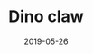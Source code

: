 ---
title: Dino claw
date: '2019-05-26'
thumb_image: images/mar-4yo/4-mar-dino-claw.jpg
thumb_image_alt: Dino claw
image: images/mar-4yo/4-mar-dino-claw.jpg
image_alt: Dino claw
template: project
---	